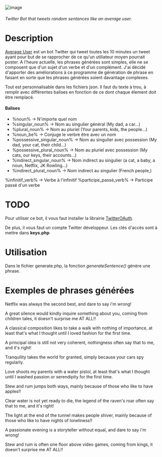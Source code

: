 ![image](https://user-images.githubusercontent.com/71023508/159785625-87a71db1-483e-4d28-8b7c-ad592d6f110f.png)

###### Twitter Bot that tweets random sentances like an average user.

# Description
[Average User](https://twitter.com/AverageUsr_) est un bot Twitter qui tweet toutes les 10 minutes un tweet ayant pour but de se rapprocher de ce qu'un utiliateur moyen pourrait poster.
A l'heure actuelle, les phrases générées sont simples, elle ne se composent que d'un sujet d'un verbe et d'un complément.
J'ai décidé d'apporter des améliorations à ce programme de génération de phrase en faisant en sorte que les phrases générées soient davantage complexes.

Tout est personnalisable dans les fichiers json.
Il faut du texte à trou, à remplir avec différentes balises en fonction de ce dont chaque élement doit être remplacé.

#### Balises
* %noun% -> N'importe quel nom
* %singular_noun% -> Nom au singulier général (My dad, a car...)
* %plural_noun% -> Nom au pluriel (Your parents, kids, the people...)
* %noun_be% -> Conjuge le verbre être avec un nom
* %possessive_singular_noun% -> Nom au singulier avec possession (My dad, your cat, their child...)
* %possessive_plural_noun% -> Nom au pluriel avec possession (My cats, our keys, their accounts...)
* %indirect_singular_noun% -> Nom indirect au singulier (a cat, a baby, a noun, Netflix, JK Rowling...)
* %indirect_plural_noun% -> Nom indirect au singulier (French people,)

%infinitif_verb% -> Verbe à l'infinitif
%participe_passé_verb% -> Participe passé d'un verbe

# TODO
Pour utiliser ce bot, il vous faut installer la librairie [TwitterOAuth](https://twitteroauth.com/).

De plus, il vous faut un compte Twitter développeur. Les clés d'accès sont à mettre dans **keys.php**

# Utilisation
Dans le fichier generate.php, la fonction *generateSentence()* génère une phrase.

# Exemples de phrases générées
Netflix was always the second best, and dare to say i'm wrong!

A great silence would kindly inquire something about you, coming from children tales, it doesn't surprise me AT ALL!!

A classical composition likes to take a walk with nothing of importance, at least that's what I thought until I loved fashion for the first time.

A principal idea is still not very coherent, nothingness often say that to me, and it's right!

Tranquility takes the world for granted, simply because your cars spy regularly.

Love shoots my parents with a water pistol, at least that's what I thought until I washed passion or serendipity for the first time.

Stew and rum jumps both ways, mainly because of those who like to have apples!!

Clear water is not yet ready to die, the legend of the raven's roar often say that to me, and it's right!

The light at the end of the tunnel makes people shiver, mainly because of those who like to have nights of loneliness!!

A passionate evening is a storyteller without equal, and dare to say i'm wrong!

Stew and rum is often one floor above video games, coming from kings, it doesn't surprise me AT ALL!!

